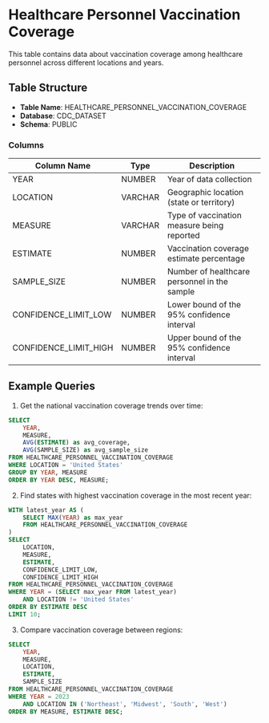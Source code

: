 # Healthcare Personnel Vaccination Coverage

This table contains data about vaccination coverage among healthcare personnel across different locations and years.

## Table Structure

- **Table Name**: HEALTHCARE_PERSONNEL_VACCINATION_COVERAGE
- **Database**: CDC_DATASET
- **Schema**: PUBLIC

### Columns

| Column Name | Type | Description |
|------------|------|-------------|
| YEAR | NUMBER | Year of data collection |
| LOCATION | VARCHAR | Geographic location (state or territory) |
| MEASURE | VARCHAR | Type of vaccination measure being reported |
| ESTIMATE | NUMBER | Vaccination coverage estimate percentage |
| SAMPLE_SIZE | NUMBER | Number of healthcare personnel in the sample |
| CONFIDENCE_LIMIT_LOW | NUMBER | Lower bound of the 95% confidence interval |
| CONFIDENCE_LIMIT_HIGH | NUMBER | Upper bound of the 95% confidence interval |

## Example Queries

1. Get the national vaccination coverage trends over time:
```sql
SELECT 
    YEAR,
    MEASURE,
    AVG(ESTIMATE) as avg_coverage,
    AVG(SAMPLE_SIZE) as avg_sample_size
FROM HEALTHCARE_PERSONNEL_VACCINATION_COVERAGE
WHERE LOCATION = 'United States'
GROUP BY YEAR, MEASURE
ORDER BY YEAR DESC, MEASURE;
```

2. Find states with highest vaccination coverage in the most recent year:
```sql
WITH latest_year AS (
    SELECT MAX(YEAR) as max_year 
    FROM HEALTHCARE_PERSONNEL_VACCINATION_COVERAGE
)
SELECT 
    LOCATION,
    MEASURE,
    ESTIMATE,
    CONFIDENCE_LIMIT_LOW,
    CONFIDENCE_LIMIT_HIGH
FROM HEALTHCARE_PERSONNEL_VACCINATION_COVERAGE
WHERE YEAR = (SELECT max_year FROM latest_year)
    AND LOCATION != 'United States'
ORDER BY ESTIMATE DESC
LIMIT 10;
```

3. Compare vaccination coverage between regions:
```sql
SELECT 
    YEAR,
    MEASURE,
    LOCATION,
    ESTIMATE,
    SAMPLE_SIZE
FROM HEALTHCARE_PERSONNEL_VACCINATION_COVERAGE
WHERE YEAR = 2023
    AND LOCATION IN ('Northeast', 'Midwest', 'South', 'West')
ORDER BY MEASURE, ESTIMATE DESC;
```